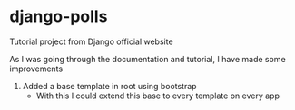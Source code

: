 # django-polls
Tutorial project from Django official website

As I was going through the documentation and tutorial, I have made some improvements

1. Added a base template in root using bootstrap
    - With this I could extend this base to every template on every app
